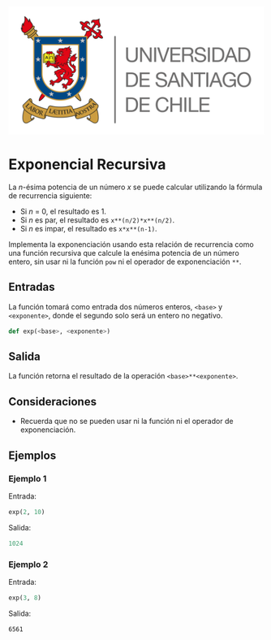 ![logo](./assets/logo_usach.png)

# Exponencial Recursiva

La *n*-ésima potencia de un número *x* se puede calcular utilizando la fórmula de recurrencia siguiente:
- Si *n* = 0, el resultado es 1.
- Si *n* es par, el resultado es `x**(n/2)*x**(n/2)`.
- Si *n* es impar, el resultado es `x*x**(n-1)`.

Implementa la exponenciación usando esta relación de recurrencia como una función recursiva que calcule la enésima potencia de un número entero, sin usar ni la función `pow` ni el operador de exponenciación `**`.

## Entradas

La función tomará como entrada dos números enteros, `<base>` y `<exponente>`, donde el segundo solo será un entero no negativo.

```python
def exp(<base>, <exponente>)
```

## Salida

La función retorna el resultado de la operación `<base>**<exponente>`.

## Consideraciones
- Recuerda que no se pueden usar ni la función ni el operador de exponenciación.

## Ejemplos

### Ejemplo 1
Entrada:
```python
exp(2, 10)
```

Salida:
```python
1024
```

### Ejemplo 2
Entrada:
```python
exp(3, 8)
```

Salida:
```
6561
```
